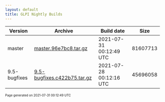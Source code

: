 ```yaml
---
layout: default
title: GLPI Nightly Builds
---
```


Version|Archive|Build date|Size
---|---|---|---
master|[master.96e7bc8.tar.gz](master.96e7bc8.tar.gz)|2021-07-31 00:12:49 UTC|81607713
9.5-bugfixes|[9.5-bugfixes.c422b75.tar.gz](9.5-bugfixes.c422b75.tar.gz)|2021-07-28 00:12:16 UTC|45696058

<font size="1">Page generated on 2021-07-31 00:12:49 UTC</font>

